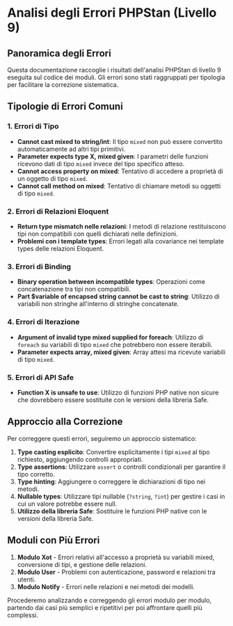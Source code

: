# Analisi degli Errori PHPStan (Livello 9)

## Panoramica degli Errori

Questa documentazione raccoglie i risultati dell'analisi PHPStan di livello 9 eseguita sul codice dei moduli. Gli errori sono stati raggruppati per tipologia per facilitare la correzione sistematica.

## Tipologie di Errori Comuni

### 1. Errori di Tipo
- **Cannot cast mixed to string/int**: Il tipo `mixed` non può essere convertito automaticamente ad altri tipi primitivi.
- **Parameter expects type X, mixed given**: I parametri delle funzioni ricevono dati di tipo `mixed` invece del tipo specifico atteso.
- **Cannot access property on mixed**: Tentativo di accedere a proprietà di un oggetto di tipo `mixed`.
- **Cannot call method on mixed**: Tentativo di chiamare metodi su oggetti di tipo `mixed`.

### 2. Errori di Relazioni Eloquent
- **Return type mismatch nelle relazioni**: I metodi di relazione restituiscono tipi non compatibili con quelli dichiarati nelle definizioni.
- **Problemi con i template types**: Errori legati alla covariance nei template types delle relazioni Eloquent.

### 3. Errori di Binding
- **Binary operation between incompatible types**: Operazioni come concatenazione tra tipi non compatibili.
- **Part $variable of encapsed string cannot be cast to string**: Utilizzo di variabili non stringhe all'interno di stringhe concatenate.

### 4. Errori di Iterazione
- **Argument of invalid type mixed supplied for foreach**: Utilizzo di `foreach` su variabili di tipo `mixed` che potrebbero non essere iterabili.
- **Parameter expects array, mixed given**: Array attesi ma ricevute variabili di tipo `mixed`.

### 5. Errori di API Safe
- **Function X is unsafe to use**: Utilizzo di funzioni PHP native non sicure che dovrebbero essere sostituite con le versioni della libreria Safe.

## Approccio alla Correzione

Per correggere questi errori, seguiremo un approccio sistematico:

1. **Type casting esplicito**: Convertire esplicitamente i tipi `mixed` al tipo richiesto, aggiungendo controlli appropriati.
2. **Type assertions**: Utilizzare `assert` o controlli condizionali per garantire il tipo corretto.
3. **Type hinting**: Aggiungere o correggere le dichiarazioni di tipo nei metodi.
4. **Nullable types**: Utilizzare tipi nullable (`?string`, `?int`) per gestire i casi in cui un valore potrebbe essere null.
5. **Utilizzo della libreria Safe**: Sostituire le funzioni PHP native con le versioni della libreria Safe.

## Moduli con Più Errori

1. **Modulo Xot** - Errori relativi all'accesso a proprietà su variabili mixed, conversione di tipi, e gestione delle relazioni.
2. **Modulo User** - Problemi con autenticazione, password e relazioni tra utenti.
3. **Modulo Notify** - Errori nelle relazioni e nei metodi dei modelli.

Procederemo analizzando e correggendo gli errori modulo per modulo, partendo dai casi più semplici e ripetitivi per poi affrontare quelli più complessi. 